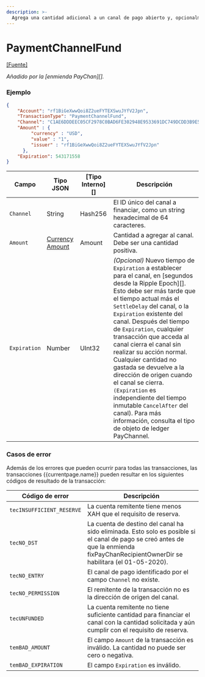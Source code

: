 ```yaml
---
description: >-
  Agrega una cantidad adicional a un canal de pago abierto y, opcionalmente, actualiza el tiempo de expiración del canal. Solo la dirección de origen del canal puede usar esta transacción.
---
```


# PaymentChannelFund

[\[Fuente\]](https://github.com/ripple/rippled/blob/master/src/ripple/app/tx/impl/PayChan.cpp)

_Añadido por la \[enmienda PayChan]\[]._

### Ejemplo

```json
{
    "Account": "rf1BiGeXwwQoi8Z2ueFYTEXSwuJYfV2Jpn",
    "TransactionType": "PaymentChannelFund",
    "Channel": "C1AE6DDDEEC05CF2978C0BAD6FE302948E9533691DC749DCDD3B9E5992CA6198",
    "Amount" : {
         "currency" : "USD",
         "value" : "1",
         "issuer" : "rf1BiGeXwwQoi8Z2ueFYTEXSwuJYfV2Jpn"
      },
    "Expiration": 543171558
}
```

| Campo        | Tipo JSON                                                                                                                          | \[Tipo Interno]\[] | Descripción                                                                                                                                                                                                                                                                                                                                                                                                                                                                                                                                                                                    |
| ------------ | ---------------------------------------------------------------------------------------------------------------------------------- | ------------------- | ---------------------------------------------------------------------------------------------------------------------------------------------------------------------------------------------------------------------------------------------------------------------------------------------------------------------------------------------------------------------------------------------------------------------------------------------------------------------------------------------------------------------------------------------------------------------------------------------- |
| `Channel`    | String                                                                                                                             | Hash256             | El ID único del canal a financiar, como un string hexadecimal de 64 caracteres.                                                                                                                                                                                                                                                                                                                                                                                                                                                                                                                    |
| `Amount`     | [Currency Amount](https://docs.xahau.network/technical/protocol-reference/data-types/currency-formats#specifying-currency-amounts) | Amount              | Cantidad a agregar al canal. Debe ser una cantidad positiva.                                                                                                                                                                                                                                                                                                                                                                                                                                                                                                                                       |
| `Expiration` | Number                                                                                                                             | UInt32              | _(Opcional)_ Nuevo tiempo de `Expiration` a establecer para el canal, en \[segundos desde la Ripple Epoch]\[]. Esto debe ser más tarde que el tiempo actual más el `SettleDelay` del canal, o la `Expiration` existente del canal. Después del tiempo de `Expiration`, cualquier transacción que acceda al canal cierra el canal sin realizar su acción normal. Cualquier cantidad no gastada se devuelve a la dirección de origen cuando el canal se cierra. `(Expiration` es independiente del tiempo inmutable `CancelAfter` del canal). Para más información, consulta el tipo de objeto de ledger PayChannel. |

### Casos de error

Además de los errores que pueden ocurrir para todas las transacciones, las transacciones \{{currentpage.name\}} pueden resultar en los siguientes códigos de resultado de la transacción:

| Código de error                | Descripción                                                                                                                                                                                        |
| ------------------------- | -------------------------------------------------------------------------------------------------------------------------------------------------------------------------------------------------- |
| `tecINSUFFICIENT_RESERVE` | La cuenta remitente tiene menos XAH que el requisito de reserva.                                                                                                                                     |
| `tecNO_DST`               | La cuenta de destino del canal ha sido eliminada. Esto solo es posible si el canal de pago se creó antes de que la enmienda fixPayChanRecipientOwnerDir se habilitara (el 01-05-2020). |
| `tecNO_ENTRY`             | El canal de pago identificado por el campo `Channel` no existe.                                                                                                                              |
| `tecNO_PERMISSION`        | El remitente de la transacción no es la dirección de origen del canal.                                                                                                                           |
| `tecUNFUNDED`             | La cuenta remitente no tiene suficiente cantidad para financiar el canal con la cantidad solicitada y aún cumplir con el requisito de reserva.                                                              |
| `temBAD_AMOUNT`           | El campo `Amount` de la transacción es inválido. La cantidad no puede ser cero o negativa.                                                                                                           |
| `temBAD_EXPIRATION`       | El campo `Expiration` es inválido.                                                                                                                                                                 |
